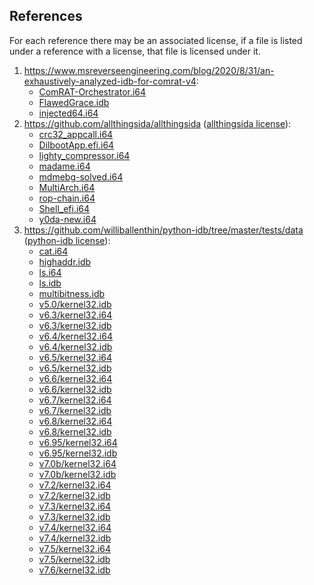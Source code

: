 ## References

For each reference there may be an associated license, if a file is listed under a reference with a license, that file is licensed under it.

1. https://www.msreverseengineering.com/blog/2020/8/31/an-exhaustively-analyzed-idb-for-comrat-v4:
   - [ComRAT-Orchestrator.i64](ComRAT-Orchestrator.i64)
   - [FlawedGrace.idb](FlawedGrace.idb)
   - [injected64.i64](injected64.i64)
2. https://github.com/allthingsida/allthingsida ([allthingsida license]):
   - [crc32_appcall.i64](crc32_appcall.i64)
   - [DilbootApp.efi.i64](DilbootApp.efi.i64)
   - [lighty_compressor.i64](lighty_compressor.i64)
   - [madame.i64](madame.i64)
   - [mdmebg-solved.i64](mdmebg-solved.i64)
   - [MultiArch.i64](MultiArch.i64)
   - [rop-chain.i64](rop-chain.i64)
   - [Shell_efi.i64](Shell_efi.i64)
   - [y0da-new.i64](y0da-new.i64)
3. https://github.com/williballenthin/python-idb/tree/master/tests/data ([python-idb license]):
   - [cat.i64](cat.i64)
   - [highaddr.idb](highaddr.idb)
   - [ls.i64](ls.i64)
   - [ls.idb](ls.idb)
   - [multibitness.idb](multibitness.idb)
   - [v5.0/kernel32.idb](v5.0/kernel32.idb)
   - [v6.3/kernel32.i64](v6.3/kernel32.i64)
   - [v6.3/kernel32.idb](v6.3/kernel32.idb)
   - [v6.4/kernel32.i64](v6.4/kernel32.i64)
   - [v6.4/kernel32.idb](v6.4/kernel32.idb)
   - [v6.5/kernel32.i64](v6.5/kernel32.i64)
   - [v6.5/kernel32.idb](v6.5/kernel32.idb)
   - [v6.6/kernel32.i64](v6.6/kernel32.i64)
   - [v6.6/kernel32.idb](v6.6/kernel32.idb)
   - [v6.7/kernel32.i64](v6.7/kernel32.i64)
   - [v6.7/kernel32.idb](v6.7/kernel32.idb)
   - [v6.8/kernel32.i64](v6.8/kernel32.i64)
   - [v6.8/kernel32.idb](v6.8/kernel32.idb)
   - [v6.95/kernel32.i64](v6.95/kernel32.i64)
   - [v6.95/kernel32.idb](v6.95/kernel32.idb)
   - [v7.0b/kernel32.i64](v7.0b/kernel32.i64)
   - [v7.0b/kernel32.idb](v7.0b/kernel32.idb)
   - [v7.2/kernel32.i64](v7.2/kernel32.i64)
   - [v7.2/kernel32.idb](v7.2/kernel32.idb)
   - [v7.3/kernel32.i64](v7.3/kernel32.i64)
   - [v7.3/kernel32.idb](v7.3/kernel32.idb)
   - [v7.4/kernel32.i64](v7.4/kernel32.i64)
   - [v7.4/kernel32.idb](v7.4/kernel32.idb)
   - [v7.5/kernel32.i64](v7.5/kernel32.i64)
   - [v7.5/kernel32.idb](v7.5/kernel32.idb)
   - [v7.6/kernel32.idb](v7.6/kernel32.idb)

[allthingsida license]: https://github.com/allthingsida/allthingsida/blob/main/LICENSE
[python-idb license]: https://github.com/williballenthin/python-idb/blob/master/LICENSE.txt